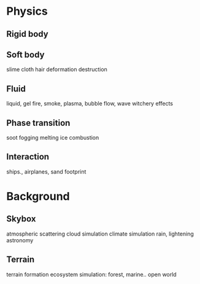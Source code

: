 


# Physics

## Rigid body

## Soft body
slime cloth hair
deformation
destruction

## Fluid
liquid, gel
fire, smoke, plasma, bubble
flow, wave
witchery effects

## Phase transition
soot
fogging
melting ice
combustion

## Interaction
ships., airplanes, sand footprint



# Background

## Skybox
atmospheric scattering
cloud simulation
climate simulation
	rain, lightening
astronomy

## Terrain
terrain formation
ecosystem simulation: forest, marine..
open world